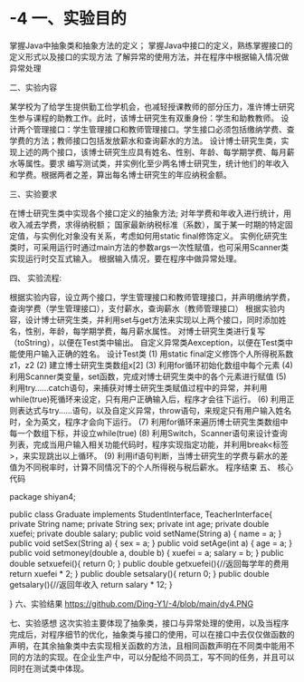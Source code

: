 # -4 一、实验目的

掌握Java中抽象类和抽象方法的定义； 掌握Java中接口的定义，熟练掌握接口的定义形式以及接口的实现方法 了解异常的使用方法，并在程序中根据输入情况做异常处理

二、实验内容

某学校为了给学生提供勤工俭学机会，也减轻授课教师的部分压力，准许博士研究生参与课程的助教工作。此时，该博士研究生有双重身份：学生和助教教师。 设计两个管理接口：学生管理接口和教师管理接口。学生接口必须包括缴纳学费、查学费的方法；教师接口包括发放薪水和查询薪水的方法。 设计博士研究生类，实现上述的两个接口，该博士研究生应具有姓名、性别、年龄、每学期学费、每月薪水等属性。要求 编写测试类，并实例化至少两名博士研究生，统计他们的年收入和学费。根据两者之差，算出每名博士研究生的年应纳税金额。

三、实验要求

在博士研究生类中实现各个接口定义的抽象方法; 对年学费和年收入进行统计，用收入减去学费，求得纳税额； 国家最新纳税标准（系数），属于某一时期的特定固定值，与实例化对象没有关系，考虑如何用static final修饰定义。 实例化研究生类时，可采用运行时通过main方法的参数args一次性赋值，也可采用Scanner类实现运行时交互式输入。 根据输入情况，要在程序中做异常处理。

四、 实验流程:

根据实验内容，设立两个接口，学生管理接口和教师管理接口，并声明缴纳学费，查询学费（学生管理接口），支付薪水，查询薪水（教师管理接口）
根据实验内容，设计博士研究生类，并利用set与get方法来实现以上两个接口，同时添加姓名，性别，年龄，每学期学费，每月薪水属性。
对博士研究生类进行复写（toString），以便在Test类中输出。
自定义异常类Aexception，以便在Test类中能使用户输入正确的姓名。
设计Test类
(1) 用static final定义修饰个人所得税系数z1，z2
(2) 建立博士研究生类数组x[2]
(3) 利用for循环初始化数组中每个元素
(4) 利用Scanner类变量，set函数，完成对博士研究生类中的各个元素进行赋值 (5) 利用try……catch语句，来捕获对博士研究生类赋值过程中的异常，并利用while(true)死循环来设定，只有用户正确输入后，程序才会往下运行。
(6) 利用正则表达式与try……语句，以及自定义异常，throw语句，来规定只有用户输入姓名时，全为英文，程序才会向下运行。
(7) 利用for循环来遍历博士研究生类数组中每一个数组下标，并设立while(true)
(8) 利用Switch，Scanner语句来设计查询列表，完成当用户输入相关功能代码时，程序实现指定功能，并利用break<标签>，来实现跳出以上循环。
(9) 利用if语句判断，当博士研究生的学费与薪水的差值为不同税率时，计算不同情况下的个人所得税与税后薪水。
程序结束
五、 核心代码

package shiyan4;

public class Graduate implements StudentInterface, TeacherInterface{ private String name; private String sex; private int age; private double xuefei; private double salary; public void setName(String a) { name = a; } public void setSex(String a) { sex = a; } public void setAge(int a) { age = a; } public void setmoney(double a, double b) { xuefei = a; salary = b; } public double setxuefei(){ return 0; } public double getxuefei(){//返回每学年的费用 return xuefei * 2; } public double setsalary(){ return 0; } public double getsalary(){//返回年收入 return salary * 12; }

} 六、实验结果
https://github.com/Ding-Y1/-4/blob/main/dy4.PNG

七、实验感想
这次实验主要体现了抽象类，接口与异常处理的使用，以及当程序完成后，对程序细节的优化，抽象类与接口的使用，可以在接口中去仅仅做函数的声明，在其余抽象类中去实现相关函数的方法，且相同函数声明在不同类中能用不同的方法的实现。在企业生产中，可以分配给不同员工，写不同的任务，并且可以同时在测试类中体现。
